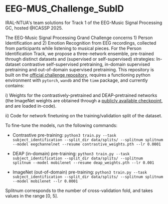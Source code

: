 # EEG-MUS_Challenge_SubID
IRAL-NTUA's team solutions for Track 1 of the EEG-Music Signal Processing GC, hosted @ICASSP 2025.

The EEG-Music Signal Processing Grand Challenge concerns 1) Person Identification and 2) Emotion Recognition from EEG recordings, collected from participants while listening to musical pieces. For the Person Identification Track, we propose a three-network ensemble, pre-trained through distinct datasets and (supervised or self-supervised) strategies: In-dataset contrastive self-supervised pretraining, in-domain supervised pretraining and out-of-domain supervised pretraining. This repository is built on the [official challenge repository](https://github.com/SalvoCalcagno/eeg-music-challenge-icassp-2025-baselines), requires a functioning python environment with ```pytorch```, ```wandb``` and the ```timm``` package, and currently contains:

i) Weights for the contrastively-pretrained and DEAP-pretrained networks (the ImageNet weights are obtained through a [publicly available checkpoint](https://huggingface.co/docs/timm/en/models/mobilenet-v3), and are loaded in-code).

ii) Code for network finetuning on the training/validation split of the dataset.

To fine-tune the models, run the following commands:

- Contrastive pre-training: ```python3 train.py --task subject_identification --split_dir data/splits/ --splitnum splitnum --model eegchannelnet --resume contrastive_weights.pth --lr 0.0001```
  
- DEAP (in-domain) pre-training: ```python3 train.py --task subject_identification --split_dir data/splits/ --splitnum  splitnum --model mobilenet --resume deap_weights.pth --lr 0.001```

- ImageNet (out-of-domain) pre-training: ```python3 train.py --task subject_identification --split_dir data/splits/ --splitnum splitnum --model mobilenet --lr 0.0001```

Splitnum corresponds to the number of cross-validation fold, and takes values in the range [0, 5].
